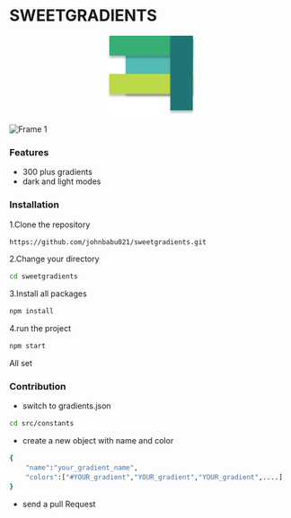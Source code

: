 # SWEETGRADIENTS
 <p align="center"><img src="https://github.com/johnbabu021/sweetgradients/blob/master/public/Group%201%20(1).png" /></p>

![Frame 1](https://user-images.githubusercontent.com/58719884/144732835-b1006b8a-ca24-464b-a669-6eb5a6be8d96.png)

###   Features
* 300 plus gradients
* dark and light modes
<!-- ![Group 1](https://user-images.githubusercontent.com/58719884/144737464-50f8a70c-9ca9-4903-b005-d702712d2cd9.png) -->




### Installation
1.Clone the repository

```bash
https://github.com/johnbabu021/sweetgradients.git
```
2.Change   your directory
```bash
cd sweetgradients
```
3.Install all packages
```bash
npm install
```
4.run the project

```bash     
npm start
```


All set



###   Contribution

*   switch  to gradients.json
```bash
cd src/constants
```

*   create a new object with name and color

```bash
{
    "name":"your_gradient_name",
    "colors":["#YOUR_gradient","YOUR_gradient","YOUR_gradient",....]
}
```


* send a pull Request
